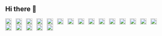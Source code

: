 ## Hi there 👋

<!--
**rafaelariganti/rafaelariganti** is a ✨ _special_ ✨ repository because its `README.md` (this file) appears on your GitHub profile.

Here are some ideas to get you started:

- 🔭 I’m currently working on ...
- 🌱 I’m currently learning ...
- 👯 I’m looking to collaborate on ...
- 🤔 I’m looking for help with ...
- 💬 Ask me about ...
- 📫 How to reach me: ...
- 😄 Pronouns: ...
- ⚡ Fun fact: ...
-->

<img 
    align="left" 
    alt="HTML"
    title="HTML" 
    width="20px" 
    style="padding-right: 10px;" 
    src="https://cdn.jsdelivr.net/gh/devicons/devicon@latest/icons/html5/html5-original.svg" 
/>

<img 
    align="left" 
    alt="CSS" 
    title="CSS"
    width="20px" 
    style="padding-right: 10px;" 
    src="https://cdn.jsdelivr.net/gh/devicons/devicon@latest/icons/css3/css3-original.svg" 
/>
<img 
    align="left" 
    alt="JavaScript" 
    title="JavaScript"
    width="20px" 
    style="padding-right: 10px;" 
    src="https://cdn.jsdelivr.net/gh/devicons/devicon@latest/icons/javascript/javascript-original.svg" 
/>
<img 
    align="left" 
    alt="React"
    title="React" 
    width="20px" 
    style="padding-right: 10px;" 
    src="https://cdn.jsdelivr.net/gh/devicons/devicon@latest/icons/react/react-original.svg" 
/>
<img 
    align="left" 
    alt="Bootstrap"
    title="Bootstrap" 
    width="20px" 
    style="padding-right: 10px;" 
    src="https://cdn.jsdelivr.net/gh/devicons/devicon@latest/icons/bootstrap/bootstrap-original.svg" 
/>
<img 
    align="left" 
    alt="PHP" 
    title="PHP"
    width="20px" 
    style="padding-right: 10px;" 
    src="https://cdn.jsdelivr.net/gh/devicons/devicon@latest/icons/php/php-original.svg" 
/>
<img 
    align="left" 
    alt="Python" 
    title="Python"
    width="20px" 
    style="padding-right: 10px;" 
    src="https://cdn.jsdelivr.net/gh/devicons/devicon@latest/icons/python/python-original.svg" 
/>
<img 
    align="left" 
    alt="Canva" 
    title="Canva"
    width="20px" 
    style="padding-right: 10px;" 
    src="https://cdn.jsdelivr.net/gh/devicons/devicon@latest/icons/canva/canva-original.svg"
/>
<img 
    align="left" 
    alt="Figma" 
    title="Figma"
    width="20px" 
    style="padding-right: 10px;" 
    src="https://cdn.jsdelivr.net/gh/devicons/devicon@latest/icons/figma/figma-original.svg"     
/>
<img 
    align="left" 
    alt="Firebase" 
    title="Firebase"
    width="20px" 
    style="padding-right: 10px;" 
    src="https://cdn.jsdelivr.net/gh/devicons/devicon@latest/icons/firebase/firebase-original.svg"              
/>
<img 
    align="left" 
    alt="Godot" 
    title="Godot"
    width="20px" 
    style="padding-right: 10px;" 
    src="https://cdn.jsdelivr.net/gh/devicons/devicon@latest/icons/godot/godot-original.svg"     
/>
<img 
    align="left" 
    alt="Java" 
    title="Java"
    width="20px" 
    style="padding-right: 10px;" 
     src="https://cdn.jsdelivr.net/gh/devicons/devicon@latest/icons/java/java-original.svg"     
/>
<img 
    align="left" 
    alt="MySQL" 
    title="MySQL"
    width="20px" 
    style="padding-right: 10px;" 
    src="https://cdn.jsdelivr.net/gh/devicons/devicon@latest/icons/mysql/mysql-original.svg"      
/>
<img 
    align="left" 
    alt="Notion" 
    title="Notion"
    width="20px" 
    style="padding-right: 10px;" 
    src="https://cdn.jsdelivr.net/gh/devicons/devicon@latest/icons/notion/notion-original.svg"    
/>
<img 
    align="left" 
    alt="PS" 
    title="PS"
    width="20px" 
    style="padding-right: 10px;" 
    src="https://cdn.jsdelivr.net/gh/devicons/devicon@latest/icons/photoshop/photoshop-original.svg"    
/>
<img 
    align="left" 
    alt="PS" 
    title="PS"
    width="20px" 
    style="padding-right: 10px;" 
    src="https://cdn.jsdelivr.net/gh/devicons/devicon@latest/icons/amazonwebservices/amazonwebservices-original-wordmark.svg"    
/>
<img 
    align="left" 
    alt="c#" 
    title="c#"
    width="20px" 
    style="padding-right: 10px;" 
    src="https://cdn.jsdelivr.net/gh/devicons/devicon@latest/icons/csharp/csharp-original.svg"    
/>
<img 
    align="left" 
    alt="c++" 
    title="c++"
    width="20px" 
    style="padding-right: 10px;" 
    src="https://cdn.jsdelivr.net/gh/devicons/devicon@latest/icons/cplusplus/cplusplus-original.svg"    
/>
<img 
    align="left" 
    alt="illustrator" 
    title="illustrator"
    width="20px" 
    style="padding-right: 10px;" 
    src="https://cdn.jsdelivr.net/gh/devicons/devicon@latest/icons/illustrator/illustrator-plain.svg"    
/>
<img 
    align="left" 
    alt="laravel" 
    title="laravel"
    width="20px" 
    style="padding-right: 10px;" 
    src="https://cdn.jsdelivr.net/gh/devicons/devicon@latest/icons/laravel/laravel-original.svg"
/>
<br/>
<br/>

